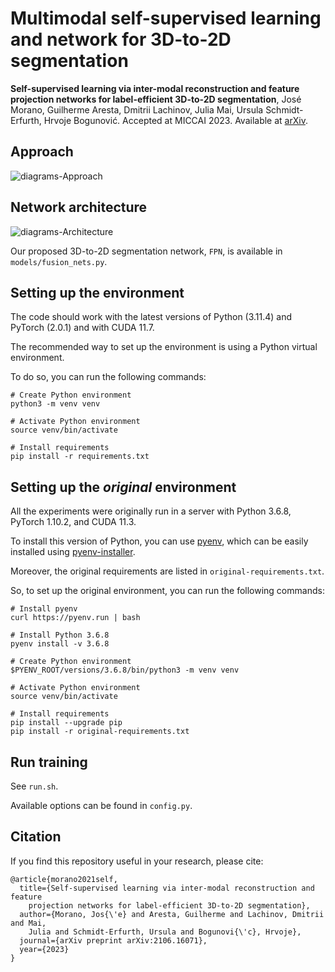 # Multimodal self-supervised learning and network for 3D-to-2D segmentation


**Self-supervised learning via inter-modal reconstruction and feature projection networks for label-efficient 3D-to-2D segmentation**, José Morano, Guilherme Aresta, Dmitrii Lachinov, Julia Mai, Ursula Schmidt-Erfurth, Hrvoje Bogunović. Accepted at MICCAI 2023. Available at [arXiv](...).

## Approach

![diagrams-Approach](https://github.com/j-morano/SSL-3D-to-2D/assets/48717183/31aa21fc-6a0f-41ad-b410-7d1aaefca79a)

## Network architecture

![diagrams-Architecture](https://github.com/j-morano/SSL-3D-to-2D/assets/48717183/40fb6b7c-2479-46e7-aa21-4dc180967e10)

Our proposed 3D-to-2D segmentation network, `FPN`, is available in `models/fusion_nets.py`.

## Setting up the environment

The code should work with the latest versions of Python (3.11.4) and PyTorch (2.0.1) and with CUDA 11.7.

The recommended way to set up the environment is using a Python virtual environment.

To do so, you can run the following commands:

```shell
# Create Python environment
python3 -m venv venv

# Activate Python environment
source venv/bin/activate

# Install requirements
pip install -r requirements.txt
```


## Setting up the _original_ environment

All the experiments were originally run in a server with Python 3.6.8, PyTorch 1.10.2, and CUDA 11.3.

To install this version of Python, you can use [pyenv](https://github.com/pyenv/pyenv), which can be easily installed using [pyenv-installer](https://github.com/pyenv/pyenv-installer).

Moreover, the original requirements are listed in `original-requirements.txt`.

So, to set up the original environment, you can run the following commands:

```shell
# Install pyenv
curl https://pyenv.run | bash

# Install Python 3.6.8
pyenv install -v 3.6.8

# Create Python environment
$PYENV_ROOT/versions/3.6.8/bin/python3 -m venv venv

# Activate Python environment
source venv/bin/activate

# Install requirements
pip install --upgrade pip
pip install -r original-requirements.txt
```


## Run training

See `run.sh`.

Available options can be found in `config.py`.


## Citation

If you find this repository useful in your research, please cite:

```
@article{morano2021self,
  title={Self-supervised learning via inter-modal reconstruction and feature
    projection networks for label-efficient 3D-to-2D segmentation},
  author={Morano, Jos{\'e} and Aresta, Guilherme and Lachinov, Dmitrii and Mai,
    Julia and Schmidt-Erfurth, Ursula and Bogunovi{\'c}, Hrvoje},
  journal={arXiv preprint arXiv:2106.16071},
  year={2023}
}
```
